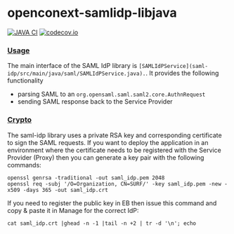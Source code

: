 # openconext-samlidp-libjava
[![JAVA CI](https://github.com/OpenConext/openconext-samlidp-libjava/actions/workflows/actions.yml/badge.svg)](https://github.com/OpenConext/openconext-samlidp-libjava/actions/workflows/actions.yml)
[![codecov.io](https://codecov.io/github/OpenConext/openconext-samlidp-libjava/coverage.svg)](https://codecov.io/github/OpenConext/openconext-samlidp-libjava)

### [Usage](#usage)

The main interface of the SAML IdP library is `[SAMLIdPService](saml-idp/src/main/java/saml/SAMLIdPService.java).`. 
It provides the following functionality
- parsing SAML to an `org.opensaml.saml.saml2.core.AuthnRequest`
- sending SAML response back to the Service Provider

### [Crypto](#crypto)

The saml-idp library uses a private RSA key and corresponding certificate to sign the SAML requests. If you want to
deploy the application in an environment where the certificate needs to be registered with the Service Provider (Proxy)
then you can generate a key pair with the following commands:
```
openssl genrsa -traditional -out saml_idp.pem 2048
openssl req -subj '/O=Organization, CN=SURF/' -key saml_idp.pem -new -x509 -days 365 -out saml_idp.crt
```
If you need to register the public key in EB then issue this command and copy & paste it in Manage for the correct IdP:
```
cat saml_idp.crt |ghead -n -1 |tail -n +2 | tr -d '\n'; echo
```


